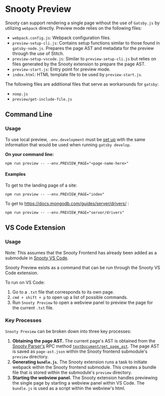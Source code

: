 # Snooty Preview

Snooty can support rendering a single page without the use of `Gatsby.js` by utilizing `webpack` directly. Preview mode relies on the following files:

- `webpack.config.js`: Webpack configuration files.
- `preview-setup-cli.js`: Contains setup functions similar to those found in `gatsby-node.js`. Prepares the page AST and metadata for the preview through the use of Stitch.
- `preview-setup-vscode.js`: Similar to `preview-setup-cli.js` but relies on files generated by the Snooty extension to prepare the page AST.
- `preview-start.js`: Entry point for preview mode.
- `index.html`: HTML template file to be used by `preview-start.js`.

The following files are additional files that serve as workarounds for `gatsby`:

- `noop.js`
- `preview/get-include-file.js`

## Command Line

### Usage

To use local preview, `.env.development` must be [set up](https://github.com/mongodb/snooty/tree/master#envdevelopment) with the same information that would be used when running `gatsby develop`.

**On your command line:**
```
npm run preview -- --env.PREVIEW_PAGE="<page-name-here>"
```

#### Examples

To get to the landing page of a site:
```
npm run preview -- --env.PREVIEW_PAGE="index"
```

To get to https://docs.mongodb.com/guides/server/drivers/ :
```
npm run preview -- --env.PREVIEW_PAGE="server/drivers"
```

## VS Code Extension

### Usage

Note: This assumes that the Snooty Frontend has already been added as a submodule in [Snooty VS Code](https://github.com/mongodb/snooty-vscode).

Snooty Preview exists as a command that can be run through the Snooty VS Code extension.

To run on VS Code:

1. Go to a `.txt` file that corresponds to its own page.
2. `cmd + shift + p` to open up a list of possible commands.
3. Run `Snooty Preview` to open a webview panel to preview the page for the current `.txt` file.

### Key Processes

`Snooty Preview` can be broken down into three key processes:

1. **Obtaining the page AST.**
   The current page's AST is obtained from the [Snooty Parser's](https://github.com/mongodb/snooty-parser) RPC method [`textDocument/get_page_ast`](https://github.com/mongodb/snooty-parser/blob/DOCSP-6544/RPC-methods.md#textdocumentget_page_ast). The page AST is saved as `page-ast.json` within the Snooty frontend submodule's `preview` directory.
2. **Generating `bundle.js`.**
   The Snooty extension runs a task to initiate webpack within the Snooty frontend submodule. This creates a bundle file that is stored within the submodule's `preview` directory.
3. **Starting the webview panel.**
   The Snooty extension handles previewing the single page by starting a webview panel within VS Code. The `bundle.js` is used as a script within the webview's html.
